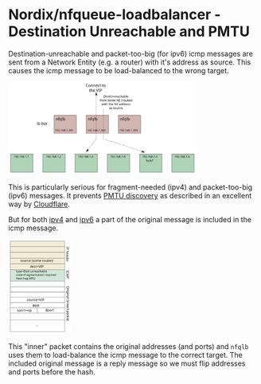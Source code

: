 # Nordix/nfqueue-loadbalancer - Destination Unreachable and PMTU

Destination-unreachable and packet-too-big (for ipv6) icmp messages
are sent from a Network Entity (e.g. a router) with it's address as
source. This causes the icmp message to be load-balanced to the wrong
target.

<img src="destunreach.svg" alt="Destination Unreachable" width="75%" />

This is particularly serious for fragment-needed (ipv4) and
packet-too-big (ipv6) messages. It prevents [PMTU
discovery](https://en.wikipedia.org/wiki/Path_MTU_Discovery) as
described in an excellent way by
[Cloudflare](https://blog.cloudflare.com/path-mtu-discovery-in-practice/).


But for both
[ipv4](https://en.wikipedia.org/wiki/Internet_Control_Message_Protocol#Destination_unreachable)
and [ipv6](https://datatracker.ietf.org/doc/html/rfc4443#section-3.2)
a part of the original message is included in the icmp message.

<img src="inner-packet.svg" alt="ICMP inner packet" width="25%" />

This "inner" packet contains the original addresses (and ports) and
`nfqlb` uses them to load-balance the icmp message to the correct
target. The included original message is a reply message so we must
flip addresses and ports before the hash.

